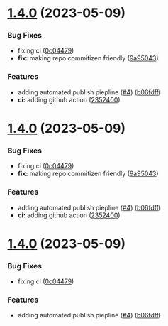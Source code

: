 # [1.4.0](https://github.com/aws-lambda-template-generator/generator/compare/v1.3.2...v1.4.0) (2023-05-09)


### Bug Fixes

* fixing ci ([0c04479](https://github.com/aws-lambda-template-generator/generator/commit/0c044797ef4666e5f8d815937229893b3dbb4788))
* **fix:** making repo commitizen friendly ([9a95043](https://github.com/aws-lambda-template-generator/generator/commit/9a95043ab8c7f45edf7ca24c416b9e09ca21235b))


### Features

* adding automated publish piepline ([#4](https://github.com/aws-lambda-template-generator/generator/issues/4)) ([b06fdff](https://github.com/aws-lambda-template-generator/generator/commit/b06fdff129d9b53d76e0ed7637ae6c13ddfe7e9e))
* **ci:** adding github action ([2352400](https://github.com/aws-lambda-template-generator/generator/commit/2352400eb99695b66a02a37d1479095e68b32410))

# [1.4.0](https://github.com/aws-lambda-template-generator/generator/compare/v1.3.2...v1.4.0) (2023-05-09)


### Bug Fixes

* fixing ci ([0c04479](https://github.com/aws-lambda-template-generator/generator/commit/0c044797ef4666e5f8d815937229893b3dbb4788))
* **fix:** making repo commitizen friendly ([9a95043](https://github.com/aws-lambda-template-generator/generator/commit/9a95043ab8c7f45edf7ca24c416b9e09ca21235b))


### Features

* adding automated publish piepline ([#4](https://github.com/aws-lambda-template-generator/generator/issues/4)) ([b06fdff](https://github.com/aws-lambda-template-generator/generator/commit/b06fdff129d9b53d76e0ed7637ae6c13ddfe7e9e))
* **ci:** adding github action ([2352400](https://github.com/aws-lambda-template-generator/generator/commit/2352400eb99695b66a02a37d1479095e68b32410))

# [1.4.0](https://github.com/aws-lambda-template-generator/generator/compare/v1.3.2...v1.4.0) (2023-05-09)


### Bug Fixes

* fixing ci ([0c04479](https://github.com/aws-lambda-template-generator/generator/commit/0c044797ef4666e5f8d815937229893b3dbb4788))


### Features

* adding automated publish piepline ([#4](https://github.com/aws-lambda-template-generator/generator/issues/4)) ([b06fdff](https://github.com/aws-lambda-template-generator/generator/commit/b06fdff129d9b53d76e0ed7637ae6c13ddfe7e9e))
